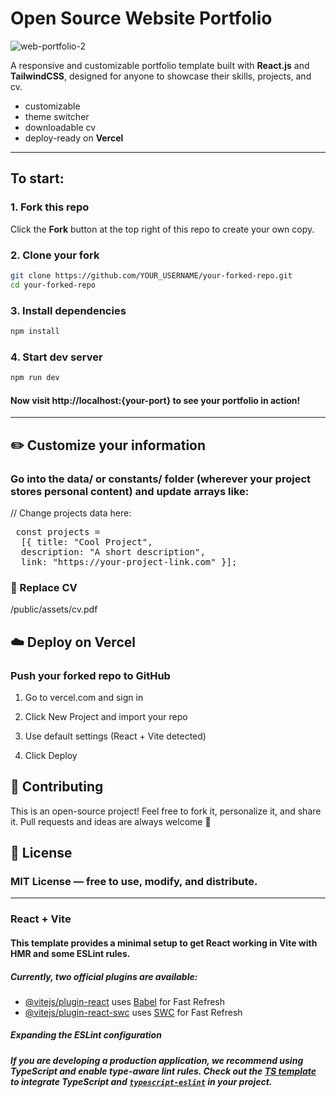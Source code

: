 # Open Source Website Portfolio

![web-portfolio-2](https://github.com/user-attachments/assets/5302f62a-a5f6-4aa3-a008-55f525175433)


A responsive and customizable portfolio template built with **React.js** and **TailwindCSS**, designed for anyone to showcase their skills, projects, and cv.

- customizable  
- theme switcher  
- downloadable cv  
- deploy-ready on **Vercel**

---

## To start:

### 1. **Fork this repo**

Click the **Fork** button at the top right of this repo to create your own copy.

### 2. **Clone your fork**
```bash
git clone https://github.com/YOUR_USERNAME/your-forked-repo.git
cd your-forked-repo

```
### 3. **Install dependencies**
```bash
npm install
```
### 4. **Start dev server**
```bash
npm run dev
```
#### Now visit http://localhost:{your-port} to see your portfolio in action!

---

## ✏️ Customize your information
### Go into the data/ or constants/ folder (wherever your project stores personal content) and update arrays like:

// Change projects data here:
<pre lang="markdown"> const projects = 
  [{ title: "Cool Project", 
  description: "A short description", 
  link: "https://your-project-link.com" }]; 
</pre>


### 📄 Replace CV

/public/assets/cv.pdf

## ☁️ Deploy on Vercel
### Push your forked repo to GitHub

1. Go to vercel.com and sign in

2. Click New Project and import your repo

3. Use default settings (React + Vite detected)

4. Click Deploy


## 🤝 Contributing
This is an open-source project!
Feel free to fork it, personalize it, and share it.
Pull requests and ideas are always welcome 💛

## 📄 License
### MIT License — free to use, modify, and distribute.


---

### React + Vite

#### This template provides a minimal setup to get React working in Vite with HMR and some ESLint rules.

##### Currently, two official plugins are available:

- [@vitejs/plugin-react](https://github.com/vitejs/vite-plugin-react/blob/main/packages/plugin-react/README.md) uses [Babel](https://babeljs.io/) for Fast Refresh
- [@vitejs/plugin-react-swc](https://github.com/vitejs/vite-plugin-react-swc) uses [SWC](https://swc.rs/) for Fast Refresh

##### Expanding the ESLint configuration

##### If you are developing a production application, we recommend using TypeScript and enable type-aware lint rules. Check out the [TS template](https://github.com/vitejs/vite/tree/main/packages/create-vite/template-react-ts) to integrate TypeScript and [`typescript-eslint`](https://typescript-eslint.io) in your project.
